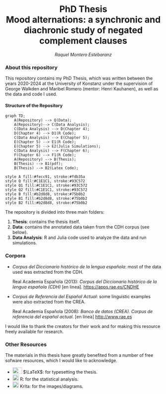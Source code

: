 <h1 align="center">PhD Thesis</br> Mood alternations: a synchronic and diachronic study of negated complement clauses</h1>
<p align="center"><em>Raquel Montero Estebaranz</em></p>


### About this repository

This repository contains my PhD Thesis, which was written between the years 2020-2024 at the University of Konstanz under the supervision of George Walkden and Maribel Romero (mentor: Henri Kauhanen), as well as the data and code I used.  

#### Structure of the Repository

```mermaid
graph TD;
    A(Repository) --> Q(Data);
    A(Repository)--> C(Data Analysis);
    C(Data Analysis) --> D(Chapter 4);
    D(Chapter 4) --> D1(R Code);
    C(Data Analysis) --> E(Chapter 5);
    E(Chapter 5) --> E1(R Code);
    E(Chapter 5) --> E2(Julia Simulations);
    C(Data Analysis) --> F(Chapter 6);
    F(Chapter 6) --> F1(R Code);
    A(Repository) --> B(Thesis);
    B(Thesis) --> B1(pdf);
    B(Thesis) --> B2(Latex Code);

style A fill:#fecc91, stroke:#fdb35a
style Q fill:#C1E1C1, stroke:#93C572
style Q1 fill:#C1E1C1, stroke:#93C572
style Q2 fill:#C1E1C1, stroke:#93C572
style B fill:#b2d8d8, stroke:#75b0b2
style B1 fill:#b2d8d8, stroke:#75b0b2
style B2 fill:#b2d8d8, stroke:#75b0b2
```

The repository is divided into three main folders: 
1. **Thesis**: contains the thesis itself.
2. **Data**: contains the annotated data taken from the CDH corpus (see below).
3. **Data Analysis**: R and Julia code used to analyze the data and run simulations.

### Corpora
 
-  *Corpus del Diccionario histórico de la lengua española*: most of the data used was extracted from the CDH.
  
    Real Academia Española (2013): *Corpus del Diccionario histórico de la lengua española (CDH)* [en linea]. <https://apps.rae.es/CNDHE>
   
- *Corpus de Referencia del Español Actual*: some linguistic examples were also extracted from the CREA.
  
    Real Academia Española (2008): *Banco de datos (CREA). Corpus de referencia del español actual.* [en línea] <http://www.rae.es>

 I would like to thank the creators for their work and for making this resource freely available for research.

### Other Resources
The materials in this thesis have greatly benefited from a number of free sofware resources, which I would like to acknowledge.

- <img src="https://github.com/Raquel-Montero/PhDThesis/assets/115950103/d85b05d0-d867-4008-b3ae-552aa00ea72f"  width="30" height="20">  $\LaTeX$: for typesetting the thesis.
-  <img src="https://github.com/Raquel-Montero/PhDThesis/assets/115950103/d2c9b14f-b22e-42cc-bb00-8e9cf368dfc0"  width="20" height="20"> R: for the statistical analysis.
- <img src="https://github.com/Raquel-Montero/PhDThesis/assets/115950103/62fd1199-b53a-457b-a15a-ae20ef1d3b39"  width="20" height="20"> Krita: for the images/diagrams.
